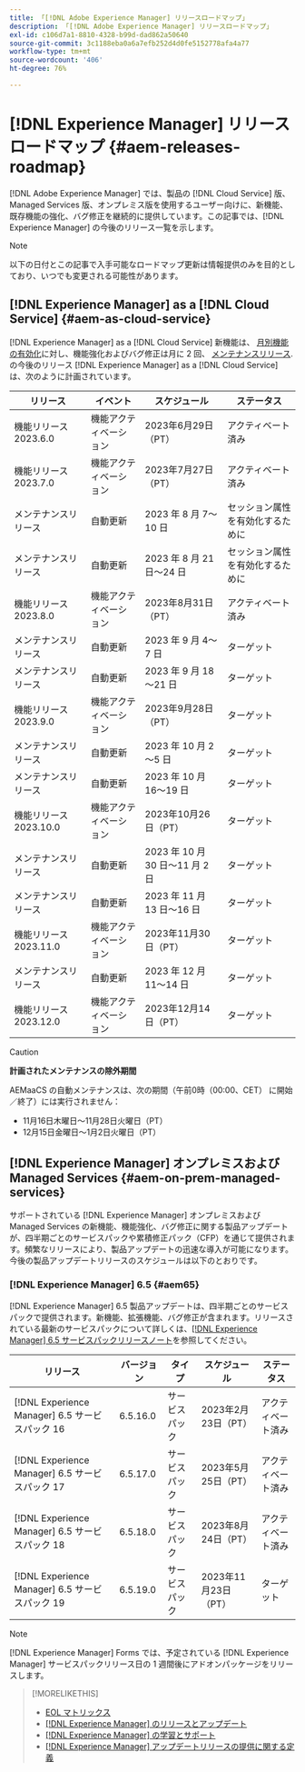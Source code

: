```yaml
---
title: 「[!DNL Adobe Experience Manager] リリースロードマップ」
description: 「[!DNL Adobe Experience Manager] リリースロードマップ」
exl-id: c106d7a1-8810-4328-b99d-dad862a50640
source-git-commit: 3c1188eba0a6a7efb252d4d0fe5152778afa4a77
workflow-type: tm+mt
source-wordcount: '406'
ht-degree: 76%

---
```


# [!DNL Experience Manager] リリースロードマップ {#aem-releases-roadmap}

[!DNL Adobe Experience Manager] では、製品の [!DNL Cloud Service] 版、Managed Services 版、オンプレミス版を使用するユーザー向けに、新機能、既存機能の強化、バグ修正を継続的に提供しています。この記事では、[!DNL Experience Manager] の今後のリリース一覧を示します。

>[!NOTE]
>
>以下の日付とこの記事で入手可能なロードマップ更新は情報提供のみを目的としており、いつでも変更される可能性があります。

## [!DNL Experience Manager] as a [!DNL Cloud Service] {#aem-as-cloud-service}

[!DNL Experience Manager] as a [!DNL Cloud Service] 新機能は、 [月別機能の有効化](https://experienceleague.adobe.com/docs/experience-manager-cloud-service/content/release-notes/release-notes/release-notes-current.html?lang=ja)に対し、機能強化およびバグ修正は月に 2 回、 [メンテナンスリリース](https://experienceleague.adobe.com/docs/experience-manager-cloud-service/content/release-notes/maintenance/latest.html?lang=ja).
の今後のリリース [!DNL Experience Manager] as a [!DNL Cloud Service] は、次のように計画されています。

| リリース | イベント | スケジュール | ステータス |
|---|---|---|---|
| 機能リリース 2023.6.0 | 機能アクティベーション | 2023年6月29日（PT） | アクティベート済み |
| 機能リリース 2023.7.0 | 機能アクティベーション | 2023年7月27日（PT） | アクティベート済み |
| メンテナンスリリース | 自動更新 | 2023 年 8 月 7～10 日 | セッション属性を有効化するために    |
| メンテナンスリリース | 自動更新 | 2023 年 8 月 21 日～24 日 | セッション属性を有効化するために    |
| 機能リリース 2023.8.0 | 機能アクティベーション | 2023年8月31日（PT） | アクティベート済み |
| メンテナンスリリース | 自動更新 | 2023 年 9 月 4～7 日 | ターゲット |
| メンテナンスリリース | 自動更新 | 2023 年 9 月 18～21 日 | ターゲット |
| 機能リリース 2023.9.0 | 機能アクティベーション | 2023年9月28日（PT） | ターゲット |
| メンテナンスリリース | 自動更新 | 2023 年 10 月 2～5 日 | ターゲット |
| メンテナンスリリース | 自動更新 | 2023 年 10 月 16～19 日 | ターゲット |
| 機能リリース2023.10.0 | 機能アクティベーション | 2023年10月26日（PT） | ターゲット |
| メンテナンスリリース | 自動更新 | 2023 年 10 月 30 日～11 月 2 日 | ターゲット |
| メンテナンスリリース | 自動更新 | 2023 年 11 月 13 日～16 日 | ターゲット |
| 機能リリース2023.11.0 | 機能アクティベーション | 2023年11月30日（PT） | ターゲット |
| メンテナンスリリース | 自動更新 | 2023 年 12 月 11～14 日 | ターゲット |
| 機能リリース2023.12.0 | 機能アクティベーション | 2023年12月14日（PT） | ターゲット |

>[!CAUTION]
>
>**計画されたメンテナンスの除外期間**
>
> AEMaaCS の自動メンテナンスは、次の期間（午前0時（00:00、CET） に開始／終了）には実行されません：
>
>* 11月16日木曜日～11月28日火曜日（PT）
>* 12月15日金曜日～1月2日火曜日（PT）

## [!DNL Experience Manager] オンプレミスおよび Managed Services {#aem-on-prem-managed-services}

サポートされている [!DNL Experience Manager] オンプレミスおよび Managed Services の新機能、機能強化、バグ修正に関する製品アップデートが、四半期ごとのサービスパックや累積修正パック（CFP）を通じて提供されます。頻繁なリリースにより、製品アップデートの迅速な導入が可能になります。今後の製品アップデートリリースのスケジュールは以下のとおりです。

### [!DNL Experience Manager] 6.5 {#aem65}

[!DNL Experience Manager] 6.5 製品アップデートは、四半期ごとのサービスパックで提供されます。新機能、拡張機能、バグ修正が含まれます。リリースされている最新のサービスパックについて詳しくは、[[!DNL Experience Manager] 6.5 サービスパックリリースノート](https://experienceleague.adobe.com/docs/experience-manager-65/release-notes/release-notes.html?lang=ja)を参照してください。

| リリース | バージョン | タイプ | スケジュール | ステータス |
|---|---|---|---|---|
| [!DNL Experience Manager] 6.5 サービスパック 16 | 6.5.16.0 | サービスパック | 2023年2月23日（PT） | アクティベート済み |
| [!DNL Experience Manager] 6.5 サービスパック 17 | 6.5.17.0 | サービスパック | 2023年5月25日（PT） | アクティベート済み |
| [!DNL Experience Manager] 6.5 サービスパック 18 | 6.5.18.0 | サービスパック | 2023年8月24日（PT） | アクティベート済み |
| [!DNL Experience Manager] 6.5 サービスパック 19 | 6.5.19.0 | サービスパック | 2023年11月23日（PT） | ターゲット |

>[!NOTE]
>
>[!DNL Experience Manager] Forms では、予定されている [!DNL Experience Manager] サービスパックリリース日の 1 週間後にアドオンパッケージをリリースします。

>[!MORELIKETHIS]
>
>* [EOL マトリックス](https://helpx.adobe.com/jp/support/programs/eol-matrix.html)
>* [[!DNL Experience Manager] のリリースとアップデート](https://experienceleague.adobe.com/docs/experience-manager-release-information/aem-release-updates/aem-releases-updates.html?lang=ja)
>* [[!DNL Experience Manager]  の学習とサポート](https://experienceleague.adobe.com/docs/experience-manager-cloud-service.html?lang=ja)
>* [[!DNL Experience Manager] アップデートリリースの提供に関する定義](/help/using/update-release-vehicle-definitions.md)
